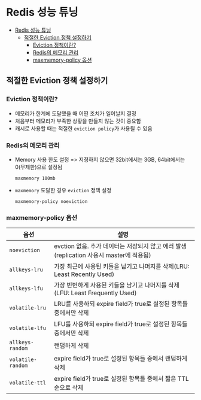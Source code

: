 # Redis 성능 튜닝
- [Redis 성능 튜닝](#redis-성능-튜닝)
  - [적절한 Eviction 정책 설정하기](#적절한-eviction-정책-설정하기)
    - [Eviction 정책이란?](#eviction-정책이란)
    - [Redis의 메모리 관리](#redis의-메모리-관리)
    - [maxmemory-policy 옵션](#maxmemory-policy-옵션)

## 적절한 Eviction 정책 설정하기
### Eviction 정책이란?
- 메모리가 한계에 도달했을 때 어떤 조치가 일어날지 결정
- 처음부터 메모리가 부족한 상황을 만들지 않는 것이 중요함
- 캐시로 사용할 때는 적절한 `eviction policy`가 사용될 수 있음

### Redis의 메모리 관리
- Memory 사용 한도 설정 => 지정하지 않으면 32bit에서는 3GB, 64bit에서는 0(무제한)으로 설정됨
    ```
    maxmemory 100mb
    ```
- `maxmemory` 도달한 경우 `eviction` 정책 설정
    ```
    maxmemory-policy noeviction
    ```

### maxmemory-policy 옵션
| 옵션              | 설명                                                                                    |
| ----------------- | --------------------------------------------------------------------------------------- |
| `noeviction`      | evction 없음. 추가 데이터는 저장되지 않고 에러 발생(replication 사용시 master에 적용됨) |
| `allkeys-lru`     | 가장 최근에 사용된 키들을 남기고 나머지를 삭제(LRU: Least Recently Used)                |
| `allkeys-lfu`     | 가장 빈번하게 사용된 키들을 남기고 나머지를 삭제(LFU: Least Frequently Used)            |
| `volatile-lru`    | LRU를 사용하되 expire field가 true로 설정된 항목들 중에서만 삭제                        |
| `volatile-lfu`    | LFU를 사용하되 expire field가 true로 설정된 항목들 중에서만 삭제                        |
| `allkeys-random`  | 랜덤하게 삭제                                                                           |
| `volatile-random` | expire field가 true로 설정된 항목들 중에서 랜덤하게 삭제                                |
| `volatile-ttl`    | expire field가 true로 설정된 항목들 중에서 짧은 TTL 순으로 삭제                         |